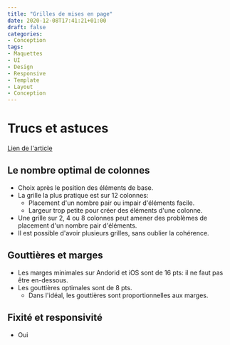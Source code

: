 ```yaml
---
title: "Grilles de mises en page"
date: 2020-12-08T17:41:21+01:00
draft: false
categories:
- Conception
tags:
- Maquettes
- UI 
- Design
- Responsive
- Template
- Layout
- Conception
---
```


# Trucs et astuces

[Lien de l'article](https://uxdesign.cc/digging-deep-in-layout-grids-in-mobile-app-design-ef07ace5b291)

## Le nombre optimal de colonnes

- Choix après le position des éléments de base.
- La grille la plus pratique est sur 12 colonnes:
  - Placement d'un nombre pair ou impair d'éléments facile.
  - Largeur trop petite pour créer des éléments d'une colonne.
- Une grille sur 2, 4 ou 8 colonnes peut amener des problèmes de placement d'un nombre pair d'éléments.
- Il est possible d'avoir plusieurs grilles, sans oublier la cohérence.

## Gouttières et marges

- Les marges minimales sur Andorid et iOS sont de 16 pts: il ne faut pas être en-dessous.
- Les gouttières optimales sont de 8 pts.
  - Dans l'idéal, les gouttières sont proportionnelles aux marges.

## Fixité et responsivité

- Oui


